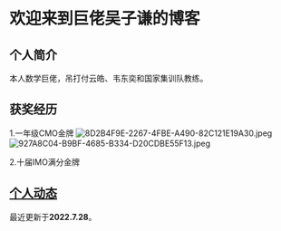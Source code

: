 # 欢迎来到巨佬吴子谦的博客
## 个人简介
本人数学巨佬，吊打付云皓、韦东奕和国家集训队教练。
## 获奖经历
1.一年级CMO金牌
![8D2B4F9E-2267-4FBE-A490-82C121E19A30.jpeg](https://s1.locimg.com/2022/07/28/c1882eb90ee1c.jpeg)
![927A8C04-B9BF-4685-B334-D20CDBE55F13.jpeg](https://s1.locimg.com/2022/07/28/ca1c6c81731f5.jpeg)

2.十届IMO满分金牌

## [个人动态](https://wuziqian.github.io/blog/%E5%8A%A8%E6%80%81)
最近更新于**2022.7.28**。
